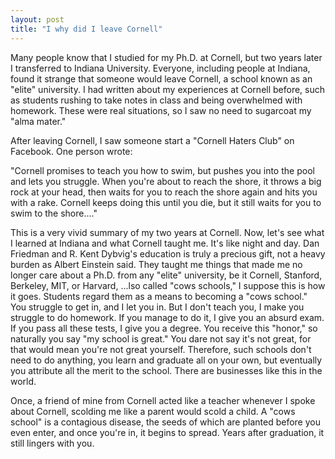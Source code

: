 ```yaml
---
layout: post
title: "I why did I leave Cornell"
---
```



Many people know that I studied for my Ph.D. at Cornell, but two years later I transferred to Indiana University. Everyone, including people at Indiana, found it strange that someone would leave Cornell, a school known as an "elite" university. I had written about my experiences at Cornell before, such as students rushing to take notes in class and being overwhelmed with homework. These were real situations, so I saw no need to sugarcoat my "alma mater."

After leaving Cornell, I saw someone start a "Cornell Haters Club" on Facebook. One person wrote:

"Cornell promises to teach you how to swim, but pushes you into the pool and lets you struggle. When you're about to reach the shore, it throws a big rock at your head, then waits for you to reach the shore again and hits you with a rake. Cornell keeps doing this until you die, but it still waits for you to swim to the shore...."

This is a very vivid summary of my two years at Cornell. Now, let's see what I learned at Indiana and what Cornell taught me. It's like night and day. Dan Friedman and R. Kent Dybvig's education is truly a precious gift, not a heavy burden as Albert Einstein said. They taught me things that made me no longer care about a Ph.D. from any "elite" university, be it Cornell, Stanford, Berkeley, MIT, or Harvard, ...lso called "cows schools," I suppose this is how it goes. Students regard them as a means to becoming a "cows school." You struggle to get in, and I let you in. But I don't teach you, I make you struggle to do homework. If you manage to do it, I give you an absurd exam. If you pass all these tests, I give you a degree. You receive this "honor," so naturally you say "my school is great." You dare not say it's not great, for that would mean you're not great yourself. Therefore, such schools don't need to do anything, you learn and graduate all on your own, but eventually you attribute all the merit to the school. There are businesses like this in the world.

Once, a friend of mine from Cornell acted like a teacher whenever I spoke about Cornell, scolding me like a parent would scold a child. A "cows school" is a contagious disease, the seeds of which are planted before you even enter, and once you're in, it begins to spread. Years after graduation, it still lingers with you.